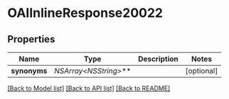 # OAIInlineResponse20022

## Properties
Name | Type | Description | Notes
------------ | ------------- | ------------- | -------------
**synonyms** | **NSArray&lt;NSString*&gt;*** |  | [optional] 

[[Back to Model list]](../README.md#documentation-for-models) [[Back to API list]](../README.md#documentation-for-api-endpoints) [[Back to README]](../README.md)


